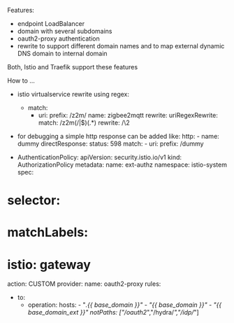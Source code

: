 Features:
- endpoint LoadBalancer
- domain with several subdomains
- oauth2-proxy authentication
- rewrite to support different domain names and to map external dynamic DNS domain to internal domain

Both, Istio and Traefik support these features



How to ...
- istio virtualservice rewrite using regex:
  - match:
    - uri:
        prefix: /z2m/
    name: zigbee2mqtt
    rewrite:
      uriRegexRewrite:
        match: /z2m(/|$)(.*)
        rewrite: /\2

- for debugging a simple http response can be added like:
      http:
      - name: dummy
        directResponse:
          status: 598
        match:
        - uri:
            prefix: /dummy



- AuthenticationPolicy:
apiVersion: security.istio.io/v1
kind: AuthorizationPolicy
metadata:
  name: ext-authz
  namespace: istio-system
spec:
#  selector:
#    matchLabels:
#      istio: gateway
  action: CUSTOM
  provider:
    name: oauth2-proxy
  rules:
  - to:
    - operation:
        hosts:
          - "*.{{ base_domain }}"
          - "{{ base_domain }}"
          - "{{ base_domain_ext }}"
        notPaths: ["/oauth2*","/hydra/*","/idp/*"]

